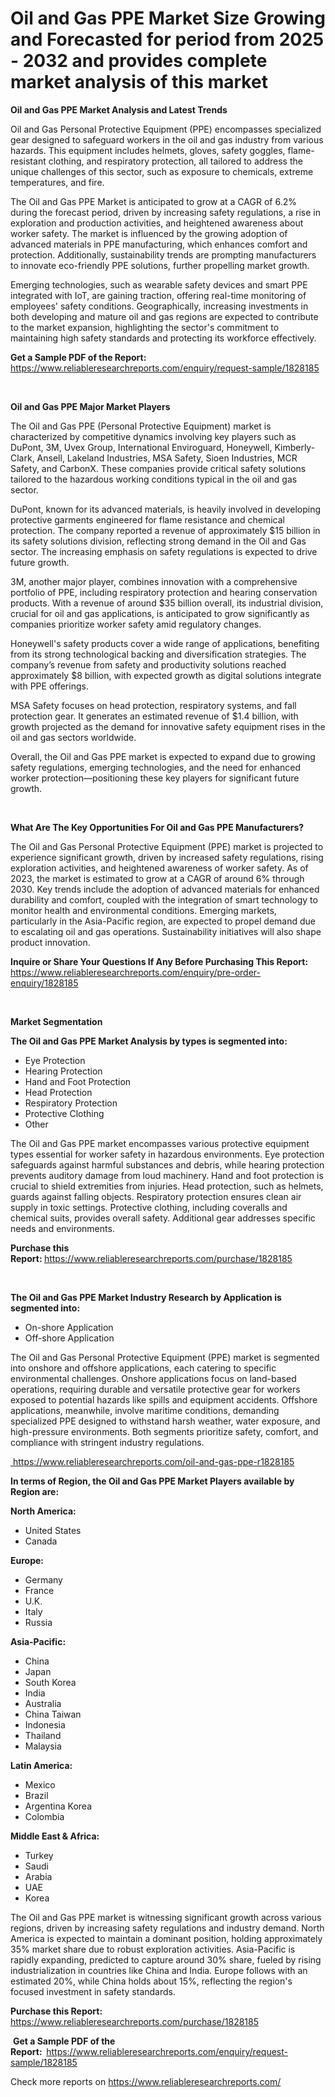 <p><h1>Oil and Gas PPE Market Size Growing and Forecasted for period from 2025 - 2032 and provides complete market analysis of this market</h1></p><p><strong>Oil and Gas PPE Market Analysis and Latest Trends</strong></p>
<p><p>Oil and Gas Personal Protective Equipment (PPE) encompasses specialized gear designed to safeguard workers in the oil and gas industry from various hazards. This equipment includes helmets, gloves, safety goggles, flame-resistant clothing, and respiratory protection, all tailored to address the unique challenges of this sector, such as exposure to chemicals, extreme temperatures, and fire.</p><p>The Oil and Gas PPE Market is anticipated to grow at a CAGR of 6.2% during the forecast period, driven by increasing safety regulations, a rise in exploration and production activities, and heightened awareness about worker safety. The market is influenced by the growing adoption of advanced materials in PPE manufacturing, which enhances comfort and protection. Additionally, sustainability trends are prompting manufacturers to innovate eco-friendly PPE solutions, further propelling market growth.</p><p>Emerging technologies, such as wearable safety devices and smart PPE integrated with IoT, are gaining traction, offering real-time monitoring of employees' safety conditions. Geographically, increasing investments in both developing and mature oil and gas regions are expected to contribute to the market expansion, highlighting the sector's commitment to maintaining high safety standards and protecting its workforce effectively.</p></p>
<p><strong>Get a Sample PDF of the Report:&nbsp;</strong> <a href="https://www.reliableresearchreports.com/enquiry/request-sample/1828185?utm_campaign=2263&utm_medium=2&utm_source=Github&utm_content=ia&utm_term=07022025&utm_id=oil-and-gas-ppe">https://www.reliableresearchreports.com/enquiry/request-sample/1828185</a></p>
<p>&nbsp;</p>
<p><strong>Oil and Gas PPE Major Market Players</strong></p>
<p><p>The Oil and Gas PPE (Personal Protective Equipment) market is characterized by competitive dynamics involving key players such as DuPont, 3M, Uvex Group, International Enviroguard, Honeywell, Kimberly-Clark, Ansell, Lakeland Industries, MSA Safety, Sioen Industries, MCR Safety, and CarbonX. These companies provide critical safety solutions tailored to the hazardous working conditions typical in the oil and gas sector.</p><p>DuPont, known for its advanced materials, is heavily involved in developing protective garments engineered for flame resistance and chemical protection. The company reported a revenue of approximately $15 billion in its safety solutions division, reflecting strong demand in the Oil and Gas sector. The increasing emphasis on safety regulations is expected to drive future growth.</p><p>3M, another major player, combines innovation with a comprehensive portfolio of PPE, including respiratory protection and hearing conservation products. With a revenue of around $35 billion overall, its industrial division, crucial for oil and gas applications, is anticipated to grow significantly as companies prioritize worker safety amid regulatory changes.</p><p>Honeywell's safety products cover a wide range of applications, benefiting from its strong technological backing and diversification strategies. The company’s revenue from safety and productivity solutions reached approximately $8 billion, with expected growth as digital solutions integrate with PPE offerings.</p><p>MSA Safety focuses on head protection, respiratory systems, and fall protection gear. It generates an estimated revenue of $1.4 billion, with growth projected as the demand for innovative safety equipment rises in the oil and gas sectors worldwide.</p><p>Overall, the Oil and Gas PPE market is expected to expand due to growing safety regulations, emerging technologies, and the need for enhanced worker protection—positioning these key players for significant future growth.</p></p>
<p>&nbsp;</p>
<p><strong>What Are The Key Opportunities For Oil and Gas PPE Manufacturers?</strong></p>
<p><p>The Oil and Gas Personal Protective Equipment (PPE) market is projected to experience significant growth, driven by increased safety regulations, rising exploration activities, and heightened awareness of worker safety. As of 2023, the market is estimated to grow at a CAGR of around 6% through 2030. Key trends include the adoption of advanced materials for enhanced durability and comfort, coupled with the integration of smart technology to monitor health and environmental conditions. Emerging markets, particularly in the Asia-Pacific region, are expected to propel demand due to escalating oil and gas operations. Sustainability initiatives will also shape product innovation.</p></p>
<p><strong>Inquire or Share Your Questions If Any Before Purchasing This Report:</strong> <a href="https://www.reliableresearchreports.com/enquiry/pre-order-enquiry/1828185?utm_campaign=2263&utm_medium=2&utm_source=Github&utm_content=ia&utm_term=07022025&utm_id=oil-and-gas-ppe">https://www.reliableresearchreports.com/enquiry/pre-order-enquiry/1828185</a></p>
<p>&nbsp;</p>
<p><strong>Market Segmentation</strong></p>
<p><strong>The Oil and Gas PPE Market Analysis by types is segmented into:</strong></p>
<p><ul><li>Eye Protection</li><li>Hearing Protection</li><li>Hand and Foot Protection</li><li>Head Protection</li><li>Respiratory Protection</li><li>Protective Clothing</li><li>Other</li></ul></p>
<p><p>The Oil and Gas PPE market encompasses various protective equipment types essential for worker safety in hazardous environments. Eye protection safeguards against harmful substances and debris, while hearing protection prevents auditory damage from loud machinery. Hand and foot protection is crucial to shield extremities from injuries. Head protection, such as helmets, guards against falling objects. Respiratory protection ensures clean air supply in toxic settings. Protective clothing, including coveralls and chemical suits, provides overall safety. Additional gear addresses specific needs and environments.</p></p>
<p><strong>Purchase this Report:&nbsp;</strong><a href="https://www.reliableresearchreports.com/purchase/1828185?utm_campaign=2263&utm_medium=2&utm_source=Github&utm_content=ia&utm_term=07022025&utm_id=oil-and-gas-ppe">https://www.reliableresearchreports.com/purchase/1828185</a></p>
<p>&nbsp;</p>
<p><strong>The Oil and Gas PPE Market Industry Research by Application is segmented into:</strong></p>
<p><ul><li>On-shore Application</li><li>Off-shore Application</li></ul></p>
<p><p>The Oil and Gas Personal Protective Equipment (PPE) market is segmented into onshore and offshore applications, each catering to specific environmental challenges. Onshore applications focus on land-based operations, requiring durable and versatile protective gear for workers exposed to potential hazards like spills and equipment accidents. Offshore applications, meanwhile, involve maritime conditions, demanding specialized PPE designed to withstand harsh weather, water exposure, and high-pressure environments. Both segments prioritize safety, comfort, and compliance with stringent industry regulations.</p></p>
<p><a href="https://www.reliableresearchreports.com/oil-and-gas-ppe-r1828185?utm_campaign=2263&utm_medium=2&utm_source=Github&utm_content=ia&utm_term=07022025&utm_id=oil-and-gas-ppe">&nbsp;https://www.reliableresearchreports.com/oil-and-gas-ppe-r1828185</a></p>
<p><strong>In terms of Region, the Oil and Gas PPE Market Players available by Region are:</strong></p>
<p>
    <p> <strong> North America: </strong>
        <ul>
            <li>United States</li>
            <li>Canada</li>
        </ul>
        </p> 
    <p> <strong> Europe: </strong>
        <ul>
            <li>Germany</li>
            <li>France</li>
            <li>U.K.</li>
            <li>Italy</li>
            <li>Russia</li>
        </ul>
        </p> 
    <p> <strong> Asia-Pacific: </strong>
        <ul>
            <li>China</li>
            <li>Japan</li>
            <li>South Korea</li>
            <li>India</li>
            <li>Australia</li>
            <li>China Taiwan</li>
            <li>Indonesia</li>
            <li>Thailand</li>
            <li>Malaysia</li>
        </ul>
        </p> 
    <p> <strong> Latin America: </strong>
        <ul>
            <li>Mexico</li>
            <li>Brazil</li>
            <li>Argentina Korea</li>
            <li>Colombia</li>
        </ul>
        </p> 
    <p> <strong> Middle East & Africa: </strong>
        <ul>
            <li>Turkey</li>
            <li>Saudi</li>
            <li>Arabia</li>
            <li>UAE</li>
            <li>Korea</li>
        </ul>
    </p>
    </p>
<p><p>The Oil and Gas PPE market is witnessing significant growth across various regions, driven by increasing safety regulations and industry demand. North America is expected to maintain a dominant position, holding approximately 35% market share due to robust exploration activities. Asia-Pacific is rapidly expanding, predicted to capture around 30% share, fueled by rising industrialization in countries like China and India. Europe follows with an estimated 20%, while China holds about 15%, reflecting the region's focused investment in safety standards.</p></p>
<p><strong>Purchase this Report: </strong><a href="https://www.reliableresearchreports.com/purchase/1828185?utm_campaign=2263&utm_medium=2&utm_source=Github&utm_content=ia&utm_term=07022025&utm_id=oil-and-gas-ppe">https://www.reliableresearchreports.com/purchase/1828185</a></p>
<p>&nbsp;<strong>Get a Sample PDF of the Report:&nbsp;&nbsp;</strong><a href="https://www.reliableresearchreports.com/enquiry/request-sample/1828185?utm_campaign=2263&utm_medium=2&utm_source=Github&utm_content=ia&utm_term=07022025&utm_id=oil-and-gas-ppe">https://www.reliableresearchreports.com/enquiry/request-sample/1828185</a></p>
<p><strong></strong></p>
<p>Check more reports on <a href="https://www.reliableresearchreports.com/?utm_campaign=2263&utm_medium=2&utm_source=Github&utm_content=ia&utm_term=07022025&utm_id=oil-and-gas-ppe">https://www.reliableresearchreports.com/</a></p>